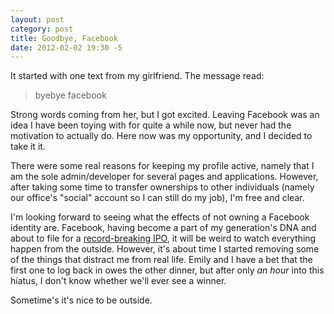 ```yaml
---
layout: post
category: post
title: Goodbye, Facebook
date: 2012-02-02 19:30 -5
---
```


It started with one text from my girlfriend. The message read:

> byebye facebook

Strong words coming from her, but I got excited. Leaving Facebook was an idea I have been toying with for quite a while now, but never had the motivation to actually do. Here now was my opportunity, and I decided to take it it.

There were some real reasons for keeping my profile active, namely that I am the sole admin/developer for several pages and applications. However, after taking some time to transfer ownerships to other individuals (namely our office's "social" account so I can still do my job), I'm free and clear.

I'm looking forward to seeing what the effects of not owning a Facebook identity are. Facebook, having become a part of my generation's DNA and about to file for a [record-breaking IPO](http://www.nytimes.com/2012/02/02/technology/for-founders-to-decorators-facebook-riches.html), it will be weird to watch everything happen from the outside. However, it's about time I started removing some of the things that distract me from real life. Emily and I have a bet that the first one to log back in owes the other dinner, but after only *an hour* into this hiatus, I don't know whether we'll ever see a winner.

Sometime's it's nice to be outside.